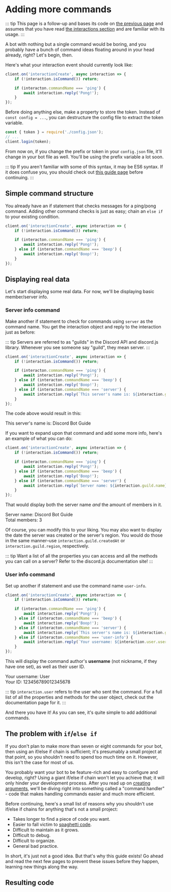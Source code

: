 # Adding more commands

::: tip
This page is a follow-up and bases its code on [the previous page](/creating-your-bot/configuration-files.md) and assumes that you have read [the interactions section](/interactions/registering-slash-commands/) and are familiar with its usage.
:::

A bot with nothing but a single command would be boring, and you probably have a bunch of command ideas floating around in your head already, right? Let's begin, then.

Here's what your interaction event should currently look like:

```js
client.on('interactionCreate', async interaction => {
	if (!interaction.isCommand()) return;

	if (interacton.commandName === 'ping') {
		await interaction.reply('Pong!');
	}
});
```

Before doing anything else, make a property to store the token. Instead of `const config = ...`, you can destructure the config file to extract the token variable.

```js {1,3}
const { token } = require('./config.json');
// ...
client.login(token);
```

From now on, if you change the prefix or token in your `config.json` file, it'll change in your bot file as well. You'll be using the prefix variable a lot soon.

::: tip
If you aren't familiar with some of this syntax, it may be ES6 syntax. If it does confuse you, you should check out [this guide page](/additional-info/es6-syntax.md) before continuing.
:::

## Simple command structure

You already have an if statement that checks messages for a ping/pong command. Adding other command checks is just as easy; chain an `else if` to your existing condition.

```js {2-8}
client.on('interactionCreate', async interaction => {
	if (!interaction.isCommand()) return;

	if (interacton.commandName === 'ping') {
		await interaction.reply('Pong!');
	} else if (interacton.commandName === 'beep') {
		await interaction.reply('Boop!');
	}
});
```

## Displaying real data

Let's start displaying some real data. For now, we'll be displaying basic member/server info.

### Server info command

Make another if statement to check for commands using `server` as the command name. You get the interaction object and reply to the interaction just as before:

::: tip
Servers are referred to as "guilds" in the Discord API and discord.js library. Whenever you see someone say "guild", they mean server.
:::

```js {8-10}
client.on('interactionCreate', async interaction => {
	if (!interaction.isCommand()) return;

	if (interacton.commandName === 'ping') {
		await interaction.reply('Pong!');
	} else if (interacton.commandName === 'beep') {
		await interaction.reply('Boop!');
	} else if (interacton.commandName === 'server') {
		await interaction.reply(`This server's name is: ${interaction.guild.name}`);
	}
});
```

The code above would result in this:

<DiscordMessages>
	<DiscordMessage profile="bot">
		<template #interactions>
			<DiscordInteraction profile="user" :command="true">server</DiscordInteraction>
		</template>
		This server's name is: Discord Bot Guide
	</DiscordMessage>
</DiscordMessages>

If you want to expand upon that command and add some more info, here's an example of what you can do:

```js {8-10}
client.on('interactionCreate', async interaction => {
	if (!interaction.isCommand()) return;

	if (interacton.commandName === 'ping') {
		await interaction.reply('Pong!');
	} else if (interacton.commandName === 'beep') {
		await interaction.reply('Boop!');
	} else if (interacton.commandName === 'server') {
		await interaction.reply(`Server name: ${interaction.guild.name}\nTotal members: ${interaction.guild.memberCount}`);
	}
});
```

That would display both the server name _and_ the amount of members in it.

<DiscordMessages>
	<DiscordMessage profile="bot">
		<template #interactions>
			<DiscordInteraction profile="user" :command="true">server</DiscordInteraction>
		</template>
		Server name: Discord Bot Guide<br>
		Total members: 3
	</DiscordMessage>
</DiscordMessages>

Of course, you can modify this to your liking. You may also want to display the date the server was created or the server's region. You would do those in the same manner–use `interaction.guild.createdAt` or `interaction.guild.region`, respectively.

::: tip
Want a list of all the properties you can access and all the methods you can call on a server? Refer to <DocsLink path="class/Guild">the discord.js documentation site</DocsLink>!
:::

### User info command

Set up another if statement and use the command name `user-info`.

<!-- eslint-skip -->

```js {10-12}
client.on('interactionCreate', async interaction => {
	if (!interaction.isCommand()) return;

	if (interacton.commandName === 'ping') {
		await interaction.reply('Pong!');
	} else if (interacton.commandName === 'beep') {
		await interaction.reply('Boop!');
	} else if (interacton.commandName === 'server') {
		await interaction.reply(`This server's name is: ${interaction.guild.name}`);
	} else if (interacton.commandName === 'user-info') {
		await interaction.reply(`Your username: ${interaction.user.username}\nYour ID: ${interaction.user.id}`);
	}
});
```

This will display the command author's **username** (not nickname, if they have one set), as well as their user ID.

<DiscordMessages>
	<DiscordMessage profile="bot">
		<template #interactions>
			<DiscordInteraction profile="user" :command="true">user-info</DiscordInteraction>
		</template>
		Your username: User <br>
		Your ID: 123456789012345678
	</DiscordMessage>
</DiscordMessages>

::: tip
`interaction.user` refers to the user who sent the command. For a full list of all the properties and methods for the user object, check out <DocsLink path="class/User">the documentation page for it</DocsLink>.
:::

And there you have it! As you can see, it's quite simple to add additional commands.

## The problem with `if`/`else if`

If you don't plan to make more than seven or eight commands for your bot, then using an if/else if chain is sufficient; it's presumably a small project at that point, so you shouldn't need to spend too much time on it. However, this isn't the case for most of us.

You probably want your bot to be feature-rich and easy to configure and develop, right? Using a giant if/else if chain won't let you achieve that; it will only hinder your development process. After you read up on [creating arguments](/creating-your-bot/commands-with-user-input.md), we'll be diving right into something called a "command handler" - code that makes handling commands easier and much more efficient.

Before continuing, here's a small list of reasons why you shouldn't use if/else if chains for anything that's not a small project:

* Takes longer to find a piece of code you want.
* Easier to fall victim to [spaghetti code](https://en.wikipedia.org/wiki/Spaghetti_code).
* Difficult to maintain as it grows.
* Difficult to debug.
* Difficult to organize.
* General bad practice.

In short, it's just not a good idea. But that's why this guide exists! Go ahead and read the next few pages to prevent these issues before they happen, learning new things along the way.

## Resulting code

<ResultingCode path="file-setup/13/commands"/>
